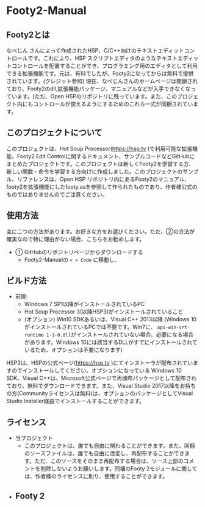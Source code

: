 # Footy2-Manual
## Footy2とは
なべじん さんによって作成されたHSP、C/C++向けのテキストエディットコントロールです。これにより、HSP スクリプトエディタのようなテキストエディットコントロールを配置することができ、プログラミング用のエディタとして利用できる拡張機能です。元は、有料でしたが、Footy2になってからは無料で提供されています。(クレジット参照)
現在、なべじんさんのホームページは閉鎖されており、Footy2のdll,拡張機能パッケージ、マニュアルなどが入手できなくなっています。(ただ、Open HSPのリポジトリに残っています。また、このプロジェクト内にもコントロールが使えるようにするためのこれら一式が同梱されています。
## このプロジェクトについて
このプロジェクトは、Hot Soup Processor(https://hsp.tv )で利用可能な拡張機能、Footy2 Edit Controlに関するドキュメント、サンプルコードなどGitHubにまとめたプロジェクトです。このプロジェクトは新しくFooty2を学習する方、新しい関数・命令を学習する方向けに作成しました。このプロジェクトのサンプル、リファレンスは、Open HSP リポジトリ内にあるFooty2のマニュアル、footy2を拡張機能にしたfooty.asを参照して作られたものであり、作者様公式のものではありませんのでご注意ください。
## 使用方法
主に二つの方法があります。お好きな方をお選びください。ただ、②の方法が確実なので特に理由がない場合、こちらをお勧めします。
- ① GitHubのリポジトリページからダウンロードする
   - Footy2-Manualの `< > Code` に移動し、
## ビルド方法
- 前提: 
   - Windows 7 SP1以降がインストールされているPC
   - Hot Soup Processor 3(以降HSP3)がインストールされていること
   - (オプション) Win10 SDKあるいは、Visual C++ 2013以降 (Windows 10がインストールされているPCでは不要です。Win7に、
   `api-win-crt-runtime 1-1-0.dll`がインストールされていない場合、必要になる場合があります。Windows 10には該当するDLLがすでにインストールされているため、オプションは不要になります)
 
 HSP3は、HSPの公式ページ(https://hsp.tv )にてインストーラが配布されていますのでインストールしてください。オプションになっている Windows 10 SDK、Visual C++は、Microsoft公式ページで再頒布パッケージとして配布されており、無料でダウンロードできます。また、Visual Studio 2017以降をお持ちの方(Communityライセンスは無料)は、オプションのパッケージとしてVisual Studio Installer経由でインストールすることができます。
## ライセンス
- 当プロジェクト
   - このプロジェクトは、誰でも自由に関わることができます。また、同梱のソースファイルは、誰でも自由に改変し、再配布することができます。ただ、このソースをそのまま再配布する場合は、ソース上部のコメントを削除しないようお願いします。同梱のFooty 2モジュールに関しては、作者様のライセンスに則り、使用することができます。
- Footy 2
   - 
